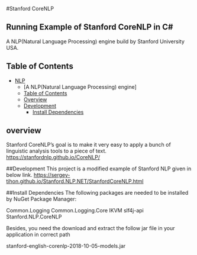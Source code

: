 
#Stanford CoreNLP

## Running Example of Stanford CoreNLP in C#

A NLP(Natural Language Processing) engine build by Stanford University USA.


## Table of Contents
- [NLP](#NLP)
    - [A NLP(Natural Language Processing) engine]
    - [Table of Contents](#table-of-contents)
    - [Overview](#overview)
    - [Development](#development)
        - [Install Dependencies](#install-dependencies)



## overview
Stanford CoreNLP’s goal is to make it very easy to apply a bunch of linguistic analysis tools to a piece of text.
https://stanfordnlp.github.io/CoreNLP/

##Development
This project is a modified example of Stanford NLP given in below link.
https://sergey-tihon.github.io/Stanford.NLP.NET/StanfordCoreNLP.html

##Install Dependencies
The following packages are needed to be installed by NuGet Package Manager:

Common.Logging
Common.Logging.Core
IKVM
slf4j-api
Stanford.NLP.CoreNLP

Besides, you need the download and extract the follow jar file in your application in correct path

stanford-english-corenlp-2018-10-05-models.jar
